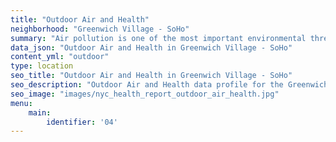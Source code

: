 ```yaml
---
title: "Outdoor Air and Health"
neighborhood: "Greenwich Village - SoHo"
summary: "Air pollution is one of the most important environmental threats to urban populations and while all people are exposed, pollutant emissions, levels of exposure, and population vulnerability vary across neighborhoods. Exposures to common air pollutants have been linked to respiratory and cardiovascular diseases, cancers, and premature deaths."
data_json: "Outdoor Air and Health in Greenwich Village - SoHo"
content_yml: "outdoor"
type: location
seo_title: "Outdoor Air and Health in Greenwich Village - SoHo"
seo_description: "Outdoor Air and Health data profile for the Greenwich Village - SoHo neighborhood of NYC."
seo_image: "images/nyc_health_report_outdoor_air_health.jpg"
menu:
    main:
        identifier: '04'
---
```

